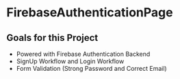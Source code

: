 # FirebaseAuthenticationPage

## Goals for this Project

* Powered with Firebase Authentication Backend 
* SignUp Workflow and Login Workflow 
* Form Validation (Strong Password and Correct Email)
